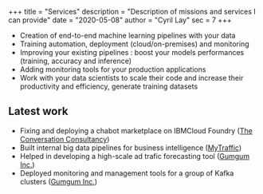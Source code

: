 +++
title = "Services"
description = "Description of missions and services I can provide"
date = "2020-05-08"
author = "Cyril Lay"
sec = 7
+++


- Creation of end-to-end machine learning pipelines with your data
- Training automation, deployment (cloud/on-premises) and monitoring
- Improving your existing pipelines : boost your models performances (training, accuracy and inference)
- Adding monitoring tools for your production applications
- Work with your data scientists to scale their code and increase their productivity and efficiency, generate training datasets


## Latest work

- Fixing and deploying a chabot marketplace on IBMCloud Foundry ([The Conversation Consultancy](http://theconversationconsultancy.com/))
- Built internal big data pipelines for business intelligence ([MyTraffic](https://www.mytraffic.io/))
- Helped in developing a high-scale ad trafic forecasting tool ([Gumgum Inc.](https://gumgum.com/))
- Deployed monitoring and management tools for a group of Kafka clusters ([Gumgum Inc.](https://gumgum.com/))
